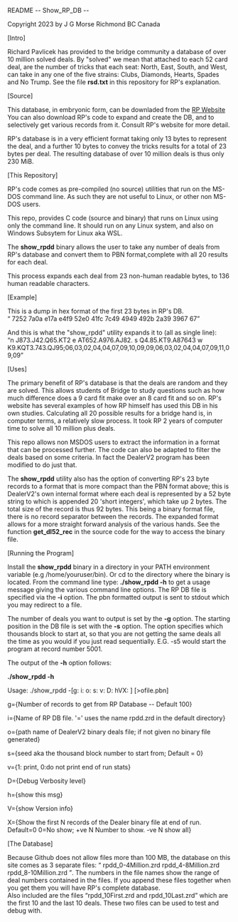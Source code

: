 <p>README -- Show_RP_DB  --</p>
<p>Copyright 2023 by J G Morse Richmond BC Canada</p>
<p>[Intro]</p>
Richard Pavlicek has provided to the bridge community a
database of over 10 million solved deals.
By "solved" we mean that attached to each 52 card
deal, are the number of tricks that each seat:
North, East, South, and West, can take in any one of
the five strains: Clubs, Diamonds, Hearts, Spades and
No Trump.
See the file <b>rsd.txt</b> in this repository for RP's
explanation.
<p> </p>
<p>[Source] </p>
<p>This database, in embryonic form, can be downladed
from the <a href="www.rpbridge.net/rput.htm">RP Website</a>
You can also download RP's code to expand and create
the DB, and to selectively get various records from it.
Consult RP's website for more detail.</p>
<p> </p>
<p>RP's database is in a very efficient format taking only
13 bytes to represent the deal, and a further 10 bytes
to convey the tricks results for a total of 23 bytes
per deal.
The resulting database of over 10 million deals is thus
only 230 MiB. </p>
<p> </p>
<p> [This Repository] </p>
<p>RP's code comes as pre-compiled (no source) utilities
that run on the MS-DOS command line.
As such they are not useful to Linux, or other non
MS-DOS users.
<p>This repo, provides C code (source and binary) that
runs on Linux using only the command line.
It should run on any Linux system, and also
on Windows Subsytem for Linux aka WSL.</p>
<p>The <b>show_rpdd</b> binary allows the user to take any number of deals from RP's database and convert them to PBN format,complete with all 20 results for each deal.</p>
<p>This process expands each deal from 23 non-human readable bytes, to 136 human readable characters.</p>
<p> </p>
<p>[Example]</p>
<p>
This is a dump in hex format of the first 23 bytes in RP's DB.<br />
<q> 7252 7a0a e17a e4f9 52e0 41fc 7c49 4949 492b 2a39 3967 67</q>

And this is what the "show_rpdd" utility expands it to (all as single line):<br />
<q>n J873.J42.Q65.KT2 e AT652.A976.AJ82. s Q4.85.KT9.A87643 w K9.KQT3.743.QJ95;06,03,02,04,04,07,09,10,09,09,06,03,02,04,04,07,09,11,09,09</q>


</p><p> </p>
<p>[Uses]</p>
<p>The primary benefit of RP's database is that the deals are random and they are solved.
This allows students of Bridge to study questions such as how much difference does a 9 card fit make over an 8 card fit and so on. RP's website has several examples of how RP himself has used this DB in his own studies.
Calculating all 20 possible results for a bridge hand is, in computer terms, a relatively slow process. It took RP 2 years of computer time to solve all 10 million plus deals.
</p>
<p>
This repo allows non MSDOS users to extract the information in a format that can be processed further. The code can also be adapted to filter the deals based on some criteria.
In fact the DealerV2 program has been modified to do just that.
</p><p>
The <b>show_rpdd</b> utility also has the option of converting RP's 23 byte records to a format that is more compact than the PBN format above;
this is DealerV2's own internal format where each deal is represented by a 52 byte string to which is appended 20 'short integers', which take up 2 bytes.
The total size of the record is thus 92 bytes. This being a binary format file, there is no record separator between the records.
The expanded format allows for a more straight forward analysis of the various hands.
See the function  <B>get_dl52_rec</B> in the source  code for the way to access the binary file.
</p>
<p> </p>
<p>[Running the Program]</p>
<p>Install the <b>show_rpdd</b> binary in a directory in your PATH environment variable (e.g /home/youruser/bin).
Or cd to the directory where the binary is located.
From the command line type: <b>./show_rpdd -h</b> to get a usage message giving the various command line options.
The RP DB file is specified via the <b>-i</b> option.
The pbn formatted output is sent to stdout which you may redirect to a file.</p><p>
The number of deals you want to output is set by the <b>-g</b> option.
The starting position in the DB file is set with the <b>-s</b> option. The option specifies which thousands block to start at, so that you are not getting the same deals all the time as you would if you just read sequentially. E.G. -s5 would start the program at record number 5001.</p>
<p>
The output of the <b>-h</b> option follows:</p>
<p><b>./show_rpdd -h</b></p>
<p>Usage: ./show_rpdd -[g: i: o: s: v: D: hVX: ] [>ofile.pbn] </p>
<p>g={Number of records to get from RP Database -- Default 100}</p>
<p>i={Name of RP DB file. '=' uses the name rpdd.zrd in the default directory}</p>
<p>o={path name of DealerV2 binary deals file; if not given no binary file generated}</p>
<p>s={seed aka the thousand block number to start from; Default = 0}</p>
<p>v={1: print, 0:do not print end of run stats}</p>
<p>D={Debug Verbosity level}</p>
<p>h={show this msg}</p>
<p>V={show Version info}</p>
<p>X={Show the first N records of the Dealer binary file at end of run. Default=0 0=No show; +ve N Number to show. -ve N show all}</p>

<p>[The Database]<p>
Because Github does not allow files more than 100 MB, the database on this site comes as 3 separate files:
<q> rpdd_0-4Million.zrd rpdd_4-8Million.zrd  rpdd_8-10Million.zrd </q>.
The numbers in the file names show the range of deal numbers contained in the files.
If you append these files together when you get them you will have RP's complete database.</br />
Also included are the files <q>rpdd_10First.zrd and rpdd_10Last.zrd</q> which are the first 10 and the last 10 deals.
These two files can be used to test and debug with.</p>



